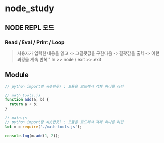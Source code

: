 # node_study

## NODE REPL 모드

### Read / Eval / Print / Loop

> 사용자가 입력한 내용을 읽고 -> 그결괏값을 구한다음 -> 결괏값을 출력 -> 이런과정을 계속 반복
> " In >> node / exit >> .exit

## Module

```jsx
// python import랑 비슷한듯? : 모듈을 로드해서 객체 하나를 리턴

// math_tools.js
function add(a, b) {
  return a + b;
}

// main.js
// python import랑 비슷한듯? : 모듈을 로드해서 객체 하나를 리턴
let m = require('./math-tools.js');

console.log(m.add(1, 2));
```
